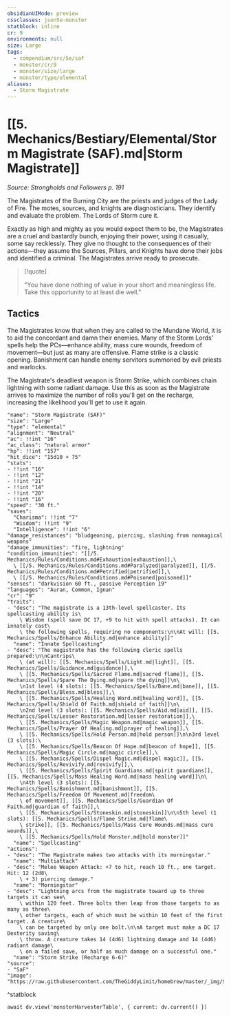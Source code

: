 ```yaml
---
obsidianUIMode: preview
cssclasses: json5e-monster
statblock: inline
cr: 9
environments: null
size: Large
tags:
  - compendium/src/5e/saf
  - monster/cr/9
  - monster/size/large
  - monster/type/elemental
aliases:
  - Storm Magistrate
---
```

# [[5. Mechanics/Bestiary/Elemental/Storm Magistrate (SAF).md|Storm Magistrate]]
*Source: Strongholds and Followers p. 191*

The Magistrates of the Burning City are the priests and judges of the Lady of Fire. The motes, sources, and knights are diagnosticians. They identify and evaluate the problem. The Lords of Storm cure it.

Exactly as high and mighty as you would expect them to be, the Magistrates are a cruel and bastardly bunch, enjoying their power, using it casually, some say recklessly. They give no thought to the consequences of their actions—they assume the Sources, Pillars, and Knights have done their jobs and identified a criminal. The Magistrates arrive ready to prosecute.

> [!quote]  
> 
> "You have done nothing of value in your short and meaningless life. Take this opportunity to at least die well."

## Tactics

The Magistrates know that when they are called to the Mundane World, it is to aid the concordant and damn their enemies. Many of the Storm Lords' spells help the PCs—enhance ability, mass cure wounds, freedom of movement—but just as many are offensive. Flame strike is a classic opening. Banishment can handle enemy servitors summoned by evil priests and warlocks.

The Magistrate's deadliest weapon is Storm Strike, which combines chain lightning with some radiant damage. Use this as soon as the Magistrate arrives to maximize the number of rolls you'll get on the recharge, increasing the likelihood you'll get to use it again.

```statblock
"name": "Storm Magistrate (SAF)"
"size": "Large"
"type": "elemental"
"alignment": "Neutral"
"ac": !!int "16"
"ac_class": "natural armor"
"hp": !!int "157"
"hit_dice": "15d10 + 75"
"stats":
- !!int "16"
- !!int "12"
- !!int "21"
- !!int "14"
- !!int "20"
- !!int "16"
"speed": "30 ft."
"saves":
  "Charisma": !!int "7"
  "Wisdom": !!int "9"
  "Intelligence": !!int "6"
"damage_resistances": "bludgeoning, piercing, slashing from nonmagical weapons"
"damage_immunities": "fire, lightning"
"condition_immunities": "[[/5. Mechanics/Rules/Conditions.md#Exhaustion|exhaustion]],\
  \ [[/5. Mechanics/Rules/Conditions.md#Paralyzed|paralyzed]], [[/5. Mechanics/Rules/Conditions.md#Petrified|petrified]],\
  \ [[/5. Mechanics/Rules/Conditions.md#Poisoned|poisoned]]"
"senses": "darkvision 60 ft., passive Perception 19"
"languages": "Auran, Common, Ignan"
"cr": "9"
"traits":
- "desc": "The magistrate is a 13th-level spellcaster. Its spellcasting ability is\
    \ Wisdom (spell save DC 17, +9 to hit with spell attacks). It can innately cast\
    \ the following spells, requiring no components:\n\nAt will: [[5. Mechanics/Spells/Enhance Ability.md|enhance ability]]"
  "name": "Innate Spellcasting"
- "desc": "The magistrate has the following cleric spells prepared:\n\nCantrips\
    \ (at will): [[5. Mechanics/Spells/Light.md|light]], [[5. Mechanics/Spells/Guidance.md|guidance]],\
    \ [[5. Mechanics/Spells/Sacred Flame.md|sacred flame]], [[5. Mechanics/Spells/Spare The Dying.md|spare the dying]]\n\
    \n1st level (4 slots): [[5. Mechanics/Spells/Bane.md|bane]], [[5. Mechanics/Spells/Bless.md|bless]],\
    \ [[5. Mechanics/Spells/Healing Word.md|healing word]], [[5. Mechanics/Spells/Shield Of Faith.md|shield of faith]]\n\
    \n2nd level (3 slots): [[5. Mechanics/Spells/Aid.md|aid]], [[5. Mechanics/Spells/Lesser Restoration.md|lesser restoration]],\
    \ [[5. Mechanics/Spells/Magic Weapon.md|magic weapon]], [[5. Mechanics/Spells/Prayer Of Healing.md|prayer of healing]],\
    \ [[5. Mechanics/Spells/Hold Person.md|hold person]]\n\n3rd level (3 slots):\
    \ [[5. Mechanics/Spells/Beacon Of Hope.md|beacon of hope]], [[5. Mechanics/Spells/Magic Circle.md|magic circle]],\
    \ [[5. Mechanics/Spells/Dispel Magic.md|dispel magic]], [[5. Mechanics/Spells/Revivify.md|revivify]],\
    \ [[5. Mechanics/Spells/Spirit Guardians.md|spirit guardians]], [[5. Mechanics/Spells/Mass Healing Word.md|mass healing word]]\n\
    \n4th level (3 slots): [[5. Mechanics/Spells/Banishment.md|banishment]], [[5. Mechanics/Spells/Freedom Of Movement.md|freedom\
    \ of movement]], [[5. Mechanics/Spells/Guardian Of Faith.md|guardian of faith]],\
    \ [[5. Mechanics/Spells/Stoneskin.md|stoneskin]]\n\n5th level (1 slots): [[5. Mechanics/Spells/Flame Strike.md|flame\
    \ strike]], [[5. Mechanics/Spells/Mass Cure Wounds.md|mass cure wounds]],\
    \ [[5. Mechanics/Spells/Hold Monster.md|hold monster]]"
  "name": "Spellcasting"
"actions":
- "desc": "The Magistrate makes two attacks with its morningstar."
  "name": "Multiattack"
- "desc": "Melee Weapon Attack: +7 to hit, reach 10 ft., one target. Hit: 12 (2d8\
    \ + 3) piercing damage."
  "name": "Morningstar"
- "desc": "Lightning arcs from the magistrate toward up to three targets it can see\
    \ within 120 feet. Three bolts then leap from those targets to as many as three\
    \ other targets, each of which must be within 10 feet of the first target. A creature\
    \ can be targeted by only one bolt.\n\nA target must make a DC 17 Dexterity saving\
    \ throw. A creature takes 14 (4d6) lightning damage and 14 (4d6) radiant damage\
    \ on a failed save, or half as much damage on a successful one."
  "name": "Storm Strike (Recharge 6-6)"
"source":
- "SaF"
"image": "https://raw.githubusercontent.com/TheGiddyLimit/homebrew/master/_img/SaF/tokens/Storm%20Magistrate.png"
```
^statblock

```dataviewjs
await dv.view('monsterHarvesterTable', { current: dv.current() })
```
